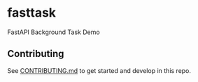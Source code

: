 # fasttask

FastAPI Background Task Demo

## Contributing

See [CONTRIBUTING.md](CONTRIBUTING.md) to get started and develop in this repo.
